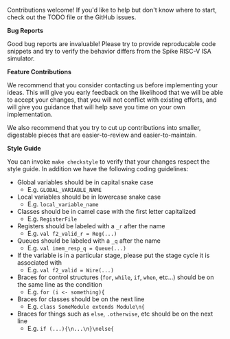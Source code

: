 Contributions welcome!
If you'd like to help but don't know where to start, check out the TODO file or the GitHub issues. 

**Bug Reports**

Good bug reports are invaluable!
Please try to provide reproducable code snippets and try to verify the behavior differs from the Spike RISC-V ISA simulator. 

**Feature Contributions**

We recommend that you consider contacting us before implementing your ideas.
This will give you early feedback on the likelihood that we will be able to accept your changes, that you will not conflict with existing efforts, and will give you guidance that will help save you time on your own implementation.

We also recommend that you try to cut up contributions into smaller, digestable pieces that are easier-to-review and easier-to-maintain.

**Style Guide**

You can invoke `make checkstyle` to verify that your changes respect the style guide.
In addition we have the following coding guidelines:

* Global variables should be in capital snake case
    * E.g. `GLOBAL_VARIABLE_NAME`
* Local variables should be in lowercase snake case
    * E.g. `local_variable_name`
* Classes should be in camel case with the first letter capitalized
    * E.g. `RegisterFile`
* Registers should be labeled with a `_r` after the name
    * E.g. `val f2_valid_r = Reg(...)`
* Queues should be labeled with a `_q` after the name
    * E.g. `val imem_resp_q = Queue(...)`
* If the variable is in a particular stage, please put the stage cycle it is associated with
    * E.g. `val f2_valid = Wire(...)`
* Braces for control structures (`for`, `while`, `if`, `when`, etc...) should be on the same line as the condition
    * E.g. `for (i <- something){`
* Braces for classes should be on the next line
    * E.g. `class SomeModule extends Module\n{`
* Braces for things such as `else`, `.otherwise`, etc should be on the next line
    * E.g. `if (...){\n...\n}\nelse{`
